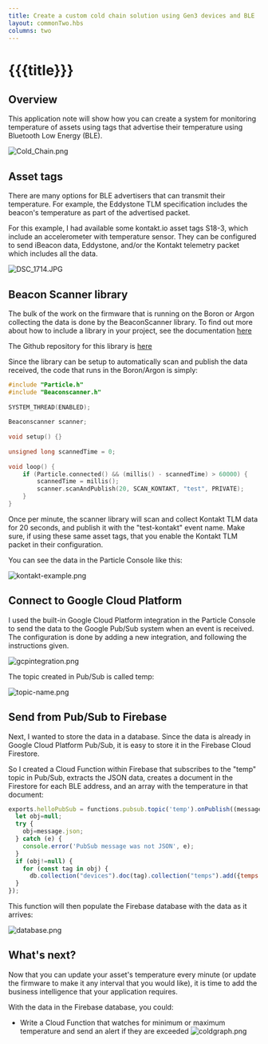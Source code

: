 ```yaml
---
title: Create a custom cold chain solution using Gen3 devices and BLE
layout: commonTwo.hbs
columns: two
---
```


# {{{title}}}
## Overview

This application note will show how you can create a system for monitoring temperature of assets using tags that advertise their temperature using Bluetooth Low Energy (BLE).

![Cold_Chain.png](/assets/images/support/Cold_Chain.png)

## Asset tags

There are many options for BLE advertisers that can transmit their temperature. For example, the Eddystone TLM specification includes the beacon's temperature as part of the advertised packet.

For this example, I had available some kontakt.io asset tags S18-3, which include an accelerometer with temperature sensor. They can be configured to send iBeacon data, Eddystone, and/or the Kontakt telemetry packet which includes all the data.

![DSC_1714.JPG](/assets/images/support/DSC_1714.JPG)

## Beacon Scanner library

The bulk of the work on the firmware that is running on the Boron or Argon collecting the data is done by the BeaconScanner library. To find out more about how to include a library in your project, see the documentation [here](/tutorials/device-os/libraries/#using-libraries)

The Github repository for this library is [here](https://github.com/particle-iot/beacon-scanner-library)

Since the library can be setup to automatically scan and publish the data received, the code that runs in the Boron/Argon is simply: 

```cpp
#include "Particle.h"  
#include "Beaconscanner.h"  
  
SYSTEM_THREAD(ENABLED);  
  
Beaconscanner scanner;  
  
void setup() {}  
  
unsigned long scannedTime = 0;  
  
void loop() {  
    if (Particle.connected() && (millis() - scannedTime) > 60000) {  
        scannedTime = millis();  
        scanner.scanAndPublish(20, SCAN_KONTAKT, "test", PRIVATE);  
    }  
}
```

Once per minute, the scanner library will scan and collect Kontakt TLM data for 20 seconds, and publish it with the "test-kontakt" event name. Make sure, if using these same asset tags, that you enable the Kontakt TLM packet in their configuration.

You can see the data in the Particle Console like this:

![kontakt-example.png](/assets/images/support/kontakt-example.png)

## Connect to Google Cloud Platform

I used the built-in Google Cloud Platform integration in the Particle Console to send the data to the Google Pub/Sub system when an event is received. The configuration is done by adding a new integration, and following the instructions given.

![gcpintegration.png](/assets/images/support/gcpintegration.png)

The topic created in Pub/Sub is called temp:

![topic-name.png](/assets/images/support/topic-name.png)

## Send from Pub/Sub to Firebase

Next, I wanted to store the data in a database. Since the data is already in Google Cloud Platform Pub/Sub, it is easy to store it in the Firebase Cloud Firestore. 

So I created a Cloud Function within Firebase that subscribes to the "temp" topic in Pub/Sub, extracts the JSON data, creates a document in the Firestore for each BLE address, and an array with the temperature in that document:

```js
exports.helloPubSub = functions.pubsub.topic('temp').onPublish((message) => {  
  let obj=null;  
  try {  
    obj=message.json;  
  } catch (e) {  
    console.error('PubSub message was not JSON', e);  
  }  
  if (obj!=null) {  
    for (const tag in obj) {  
      db.collection("devices").doc(tag).collection("temps").add({temps:obj[tag],created: admin.firestore.Timestamp.fromDate(new Date()) });   }  
  }  
});
```

This function will then populate the Firebase database with the data as it arrives:

![database.png](/assets/images/support/database.png)

## What's next?

Now that you can update your asset's temperature every minute (or update the firmware to make it any interval that you would like), it is time to add the business intelligence that your application requires.

With the data in the Firebase database, you could:

* Write a Cloud Function that watches for minimum or maximum temperature and send an alert if they are exceeded
![coldgraph.png](/assets/images/support/coldgraph.png)
